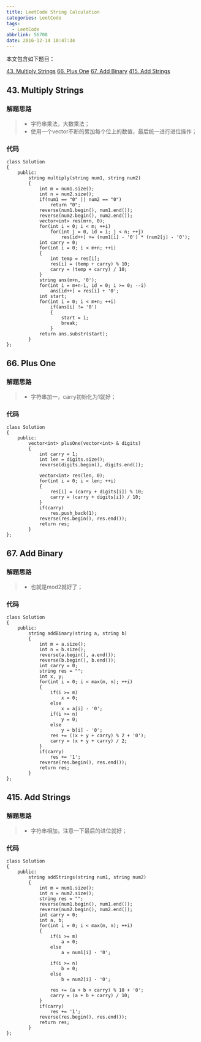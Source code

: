 ```yaml
---
title: LeetCode String Calculation
categories: LeetCode
tags:
  - LeetCode
abbrlink: 56708
date: 2016-12-14 10:47:34
---
```



本文包含如下题目：

[43. Multiply Strings][1]
[66. Plus One][2]
[67. Add Binary][3]
[415. Add Strings][4]

<!--more-->

## 43. Multiply Strings

### 解题思路
> * 字符串乘法，大数乘法；
> * 使用一个vector<int>不断的累加每个位上的数值，最后统一进行进位操作；

### 代码
```
class Solution
{
    public:
        string multiply(string num1, string num2)
        {
            int m = num1.size();
            int n = num2.size();
            if(num1 == "0" || num2 == "0")
                return "0";
            reverse(num1.begin(), num1.end());
            reverse(num2.begin(), num2.end());
            vector<int> res(m+n, 0);
            for(int i = 0; i < m; ++i)
                for(int j = 0, id = i; j < n; ++j)
                    res[id++] += (num1[i] - '0') * (num2[j] - '0');
            int carry = 0;
            for(int i = 0; i < m+n; ++i)
            {
                int temp = res[i];
                res[i] = (temp + carry) % 10;
                carry = (temp + carry) / 10;
            }
            string ans(m+n, '0');
            for(int i = m+n-1, id = 0; i >= 0; --i)
                ans[id++] = res[i] + '0';
            int start;
            for(int i = 0; i < m+n; ++i)
                if(ans[i] != '0')
                {
                    start = i;
                    break;
                }
            return ans.substr(start);
        }
};
```

## 66. Plus One
### 解题思路
> * 字符串加一，carry初始化为1就好；
### 代码
```
class Solution
{
    public:
        vector<int> plusOne(vector<int> & digits)
        {
            int carry = 1;
            int len = digits.size();
            reverse(digits.begin(), digits.end());

            vector<int> res(len, 0);
            for(int i = 0; i < len; ++i)
            {
                res[i] = (carry + digits[i]) % 10;
                carry = (carry + digits[i]) / 10;
            }
            if(carry)
                res.push_back(1);
            reverse(res.begin(), res.end());
            return res;
        }
};
```

## 67. Add Binary
### 解题思路
> * 也就是mod2就好了；

### 代码
```
class Solution
{
    public:
        string addBinary(string a, string b)
        {
            int m = a.size();
            int n = b.size();
            reverse(a.begin(), a.end());
            reverse(b.begin(), b.end());
            int carry = 0;
            string res = "";
            int x, y;
            for(int i = 0; i < max(m, n); ++i)
            {
                if(i >= m)
                    x = 0;
                else
                    x = a[i] - '0';
                if(i >= n)
                    y = 0;
                else
                    y = b[i] - '0';
                res += ((x + y + carry) % 2 + '0');
                carry = (x + y + carry) / 2;
            }
            if(carry)
                res += '1';
            reverse(res.begin(), res.end());
            return res;
        }
};
```

## 415. Add Strings
### 解题思路
> * 字符串相加，注意一下最后的进位就好；

### 代码
```
class Solution
{
    public:
        string addStrings(string num1, string num2)
        {
            int m = num1.size();
            int n = num2.size();
            string res = "";
            reverse(num1.begin(), num1.end());
            reverse(num2.begin(), num2.end());
            int carry = 0;
            int a, b;
            for(int i = 0; i < max(m, n); ++i)
            {
                if(i >= m)
                    a = 0;
                else
                    a = num1[i] - '0';

                if(i >= n)
                    b = 0;
                else
                    b = num2[i] - '0';

                res += (a + b + carry) % 10 + '0';
                carry = (a + b + carry) / 10;
            }
            if(carry)
                res += '1';
            reverse(res.begin(), res.end());
            return res;
        }
};
```


  [1]: https://leetcode.com/problems/multiply-strings/
  [2]: https://leetcode.com/problems/plus-one/
  [3]: https://leetcode.com/problems/add-binary/
  [4]: https://leetcode.com/problems/add-strings/